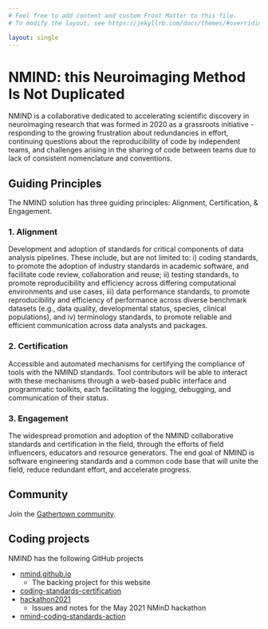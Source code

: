 ```yaml
---
# Feel free to add content and custom Front Matter to this file.
# To modify the layout, see https://jekyllrb.com/docs/themes/#overriding-theme-defaults

layout: single
---
```


# NMIND: this Neuroimaging Method Is Not Duplicated

NMIND is a collaborative dedicated to accelerating scientific discovery in neuroimaging research that was formed in 2020 as a grassroots initiative - responding to the growing frustration about redundancies in effort, continuing questions about the reproducibility of code by independent teams, and challenges arising in the sharing of code between teams due to lack of consistent nomenclature and conventions.

## Guiding Principles

The NMIND solution has three guiding principles: Alignment, Certification, & Engagement.

### 1. Alignment

Development and adoption of standards for critical components of data analysis pipelines. These include, but are not limited to: i) coding standards, to promote the adoption of industry standards in academic software, and facilitate code review, collaboration and reuse; ii) testing standards, to promote reproducibility and efficiency across differing computational environments and use cases, iii) data performance standards, to promote reproducibility and efficiency of performance across diverse benchmark datasets (e.g., data quality, developmental status, species, clinical populations), and iv) terminology standards, to promote reliable and efficient communication across data analysts and packages.

### 2. Certification

Accessible and automated mechanisms for certifying the compliance of tools with the NMIND standards. Tool contributors will be able to interact with these mechanisms through a web-based public interface and programmatic toolkits, each facilitating the logging, debugging, and communication of their status.

### 3. Engagement

The widespread promotion and adoption of the NMIND collaborative standards and certification in the field, through the efforts of field influencers, educators and resource generators. The end goal of NMIND is software engineering standards and a common code base that will unite the field, reduce redundant effort, and accelerate progress.


Community
----------

Join the [Gathertown community](https://www.google.com/url?q=https://gather.town/app/ESJPNXX7CVirKett/nmind).

Coding projects
---------------

NMIND has the following GitHub projects

* [nmind.github.io](https://github.com/nmind/nmind.github.io)
  * The backing project for this website
* [coding-standards-certification](https://github.com/nmind/coding-standards-certification)
* [hackathon2021](https://github.com/nmind/hackathon2021)
  * Issues and notes for the May 2021 NMinD hackathon
* [nmind-coding-standards-action](https://github.com/nmind/nmind-coding-standards-action)
